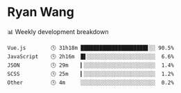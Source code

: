 # Ryan Wang

 <!-- waka-box start -->
📊 Weekly development breakdown
```text
Vue.js        🕓 31h18m █████████████████████▋░░ 90.5%
JavaScript    🕓 2h16m  █▌░░░░░░░░░░░░░░░░░░░░░░  6.6%
JSON          🕓 29m    ▎░░░░░░░░░░░░░░░░░░░░░░░  1.4%
SCSS          🕓 25m    ▎░░░░░░░░░░░░░░░░░░░░░░░  1.2%
Other         🕓 4m     ░░░░░░░░░░░░░░░░░░░░░░░░  0.2%
```
<!-- Powered by https://github.com/YouEclipse/waka-box-go . -->
<!-- waka-box end -->